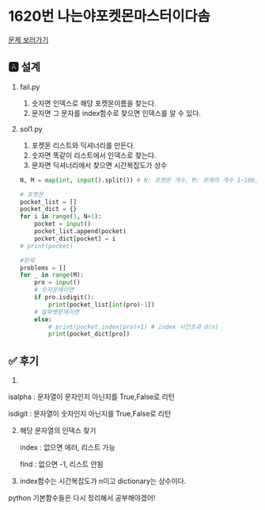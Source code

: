 # 1620번 나는야포켓몬마스터이다솜
[문제 보러가기](https://www.acmicpc.net/problem/1620)

## 🅰 설계

1. fail.py
   1. 숫자면 인덱스로 해당 포켓몬이름을 찾는다.
   2. 문자면 그 문자를 index함수로 찾으면 인덱스를 알 수 있다.

   

1. sol1.py

   1. 포켓몬 리스트와 딕셔너리를 만든다.
   2. 숫자면 똑같이 리스트에서 인덱스로 찾는다.
   3. 문자면 딕셔너리에서 찾으면 시간복잡도가 상수

   ```python
   N, M = map(int, input().split()) # N: 포켓몬 개수, M: 문제의 개수 1~100,000
   
   # 포켓몬
   pocket_list = []
   pocket_dict = {}
   for i in range(1, N+1):
       pocket = input()
       pocket_list.append(pocket)
       pocket_dict[pocket] = i
   # print(pocket)
   
   #문제
   problems = []
   for _ in range(M):
       pro = input()
       # 숫자문제이면
       if pro.isdigit():
           print(pocket_list[int(pro)-1])
       # 알파벳문제이면
       else:
           # print(pocket.index(pro)+1) # index 시간초과 O(n)
           print(pocket_dict[pro])
   ```


## ✅ 후기
1. 

   isalpha : 문자열이 문자인지 아닌지를 True,False로 리턴

   isdigit : 문자열이 숫자인지 아닌지를 True,False로 리턴

   

2. 해당 문자열의 인덱스 찾기

   index : 없으면 에러, 리스트 가능

   find : 없으면 -1, 리스트 안됨



3. index함수는 시간복잡도가 n이고 dictionary는 상수이다.



python 기본함수들은 다시 정리해서 공부해야겠어!